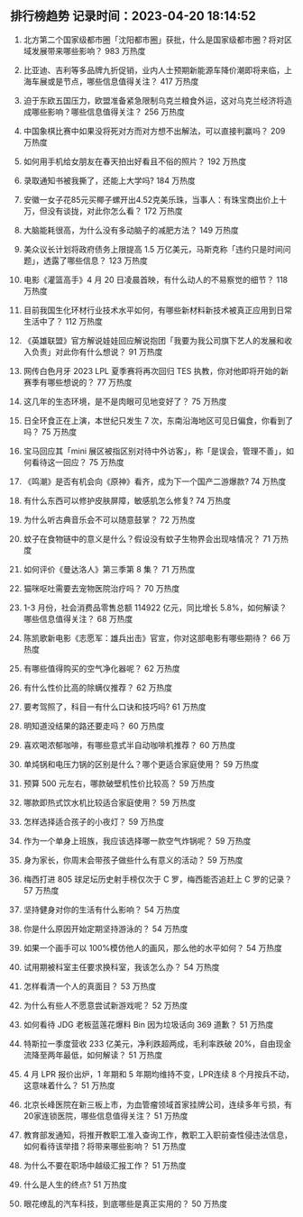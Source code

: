 
## 排行榜趋势 记录时间：2023-04-20 18:14:52
  
  1. 北方第二个国家级都市圈「沈阳都市圈」获批，什么是国家级都市圈？将对区域发展带来哪些影响？ 983 万热度
    
  2. 比亚迪、吉利等多品牌九折促销，业内人士预期新能源车降价潮即将来临，上海车展或是节点，哪些信息值得关注？ 417 万热度
    
  3. 迫于东欧五国压力，欧盟准备紧急限制乌克兰粮食外运，这对乌克兰经济将造成哪些影响？哪些信息值得关注？ 256 万热度
    
  4. 中国象棋比赛中如果没将死对方而对方想不出解法，可以直接判赢吗？ 209 万热度
    
  5. 如何用手机给女朋友在春天拍出好看且不俗的照片？ 192 万热度
    
  6. 录取通知书被我撕了，还能上大学吗? 184 万热度
    
  7. 安徽一女子花85元买椰子螺开出4.52克美乐珠，当事人：有珠宝商出价上十万，但没有谈拢，对此你怎么看？ 172 万热度
    
  8. 大脑能耗很高，为什么没有多动脑子的减肥方法？ 149 万热度
    
  9. ​美众议长计划将政府债务上限提高 1.5 万亿美元，马斯克称「违约只是时间问题」，透露了哪些信息？ 123 万热度
    
  10. 电影《灌篮高手》4 月 20 日凌晨首映，有什么动人的不易察觉的细节？ 118 万热度
    
  11. 目前我国生化环材行业技术水平如何，有哪些新材料新技术被真正应用到日常生活中了？ 112 万热度
    
  12. 《英雄联盟》官方解说娃娃回应解说抱团「我要为我公司旗下艺人的发展和收入负责」对此你有什么想说？ 91 万热度
    
  13. 网传白色月牙 2023 LPL 夏季赛将再次回归 TES 执教，你对他即将开始的新赛季有哪些想说的？ 77 万热度
    
  14. 这几年的生态环境，是不是肉眼可见地变好了？ 75 万热度
    
  15. 日全环食正在上演，本世纪只发生 7 次，东南沿海地区可见日偏食，你看到了吗？ 75 万热度
    
  16. 宝马回应其「mini 展区被指区别对待中外访客」，称「是误会，管理不善」，如何看待这一回应？ 75 万热度
    
  17. 《鸣潮》是否有机会向《原神》看齐，成为下一个国产二游爆款? 74 万热度
    
  18. 有什么东西可以修护皮肤屏障，敏感肌怎么修复? 74 万热度
    
  19. 为什么听古典音乐会不可以随意鼓掌？ 72 万热度
    
  20. 蚊子在食物链中的意义是什么？假设没有蚊子生物界会出现啥情况？ 71 万热度
    
  21. 如何评价《曼达洛人》第三季第 8 集？ 71 万热度
    
  22. 猫咪呕吐需要去宠物医院治疗吗？ 70 万热度
    
  23. 1-3 月份，社会消费品零售总额 114922 亿元，同比增长 5.8%，如何解读？哪些信息值得关注？ 68 万热度
    
  24. 陈凯歌新电影《志愿军：雄兵出击》官宣，你对这部电影有哪些期待？ 66 万热度
    
  25. 有哪些值得购买的空气净化器呢？ 62 万热度
    
  26. 有什么性价比高的除螨仪推荐？ 62 万热度
    
  27. 要考驾照了，科目一有什么口诀和技巧吗? 61 万热度
    
  28. 明知道没结果的路还要走吗？ 60 万热度
    
  29. 喜欢喝浓郁咖啡，有哪些意式半自动咖啡机推荐？ 60 万热度
    
  30. 单炖锅和电压力锅的区别是什么？哪个更适合家庭使用？ 59 万热度
    
  31. 预算 500 元左右，哪款破壁机性价比较高？ 59 万热度
    
  32. 哪款即热式饮水机比较适合家庭使用？ 59 万热度
    
  33. 怎样选择适合孩子的小夜灯？ 59 万热度
    
  34. 作为一个单身上班族，我应该选择哪一款空气炸锅呢？ 59 万热度
    
  35. 身为家长，你周末会带孩子做些什么有意义的活动？ 59 万热度
    
  36. 梅西打进 805 球足坛历史射手榜仅次于 C 罗，梅西能否追赶上 C 罗的记录？ 57 万热度
    
  37. 坚持健身对你的生活有什么影响？ 54 万热度
    
  38. 你是什么原因开始定期坚持游泳的？ 54 万热度
    
  39. 如果一个画手可以 100%模仿他人的画风，那么他的水平如何？ 54 万热度
    
  40. 试用期被科室主任要求换科室，我该怎么办？ 54 万热度
    
  41. 怎样看清一个人的真面目？ 53 万热度
    
  42. 为什么有些人不愿意尝试新游戏呢？ 52 万热度
    
  43. 如何看待 JDG 老板蓝莲花爆料 Bin 因为垃圾话向 369 道歉？ 51 万热度
    
  44. 特斯拉一季度营收 233 亿美元，净利跌超两成，毛利率跌破 20%，自由现金流降至两年最低，如何解读？ 51 万热度
    
  45. 4 月 LPR 报价出炉，1 年期和 5 年期均维持不变，LPR连续 8 个月按兵不动，这意味着什么？ 51 万热度
    
  46. 北京长峰医院在新三板上市，为血管瘤领域首家挂牌公司，连续多年亏损，有20家连锁医院，哪些信息值得关注？ 51 万热度
    
  47. 教育部发通知，将推开教职工准入查询工作，教职工入职前查性侵违法信息，如何看待该举措？将带来哪些影响？ 51 万热度
    
  48. 为什么不要在职场中越级汇报工作？ 51 万热度
    
  49. 什么是人生的终点? 51 万热度
    
  50. 眼花缭乱的汽车科技，到底哪些是真正实用的？ 50 万热度
    